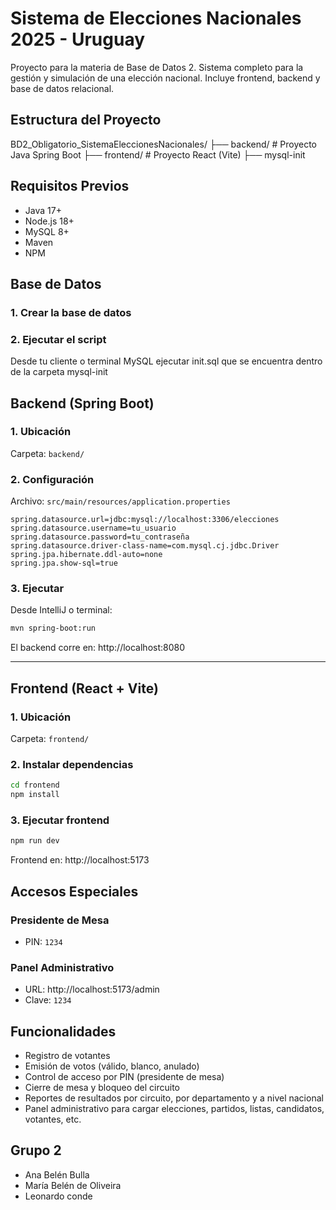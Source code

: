 
# Sistema de Elecciones Nacionales 2025 - Uruguay

Proyecto para la materia de Base de Datos 2.
Sistema completo para la gestión y simulación de una elección nacional. Incluye frontend, backend y base de datos relacional.

## Estructura del Proyecto

BD2\_Obligatorio\_SistemaEleccionesNacionales/
├── backend/               # Proyecto Java Spring Boot
├── frontend/              # Proyecto React (Vite)
├── mysql-init


## Requisitos Previos

- Java 17+
- Node.js 18+
- MySQL 8+
- Maven
- NPM

## Base de Datos

### 1. Crear la base de datos

### 2. Ejecutar el script

Desde tu cliente o terminal MySQL ejecutar init.sql que se encuentra dentro de la carpeta mysql-init

## Backend (Spring Boot)

### 1. Ubicación

Carpeta: `backend/`

### 2. Configuración

Archivo: `src/main/resources/application.properties`

```properties
spring.datasource.url=jdbc:mysql://localhost:3306/elecciones
spring.datasource.username=tu_usuario
spring.datasource.password=tu_contraseña
spring.datasource.driver-class-name=com.mysql.cj.jdbc.Driver
spring.jpa.hibernate.ddl-auto=none
spring.jpa.show-sql=true
```

### 3. Ejecutar

Desde IntelliJ o terminal:

```bash
mvn spring-boot:run
```

El backend corre en: http://localhost:8080

---

## Frontend (React + Vite)

### 1. Ubicación

Carpeta: `frontend/`

### 2. Instalar dependencias

```bash
cd frontend
npm install
```

### 3. Ejecutar frontend

```bash
npm run dev
```

Frontend en: http://localhost:5173


## Accesos Especiales

### Presidente de Mesa

* PIN: `1234`

### Panel Administrativo

* URL: http://localhost:5173/admin
* Clave: `1234`

## Funcionalidades

* Registro de votantes
* Emisión de votos (válido, blanco, anulado)
* Control de acceso por PIN (presidente de mesa)
* Cierre de mesa y bloqueo del circuito
* Reportes de resultados por circuito, por departamento y a nivel nacional
* Panel administrativo para cargar elecciones, partidos, listas, candidatos, votantes, etc.



## Grupo 2
* Ana Belén Bulla
* María Belén de Oliveira
* Leonardo conde

